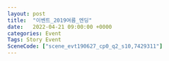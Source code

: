 ```yaml
---
layout: post
title:  "이벤트_2019여름_엔딩"
date:   2022-04-21 09:00:00 +0000
categories: Event
Tags: Story Event
SceneCode: ["scene_evt190627_cp0_q2_s10,7429311"]
---
```

